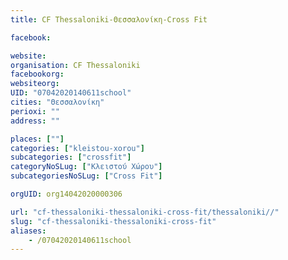 ```yaml
---
title: CF Thessaloniki-Θεσσαλονίκη-Cross Fit

facebook:

website:
organisation: CF Thessaloniki
facebookorg:
websiteorg:
UID: "07042020140611school"
cities: "Θεσσαλονίκη"
perioxi: ""
address: ""

places: [""]
categories: ["kleistou-xorou"]
subcategories: ["crossfit"]
categoryNoSLug: ["Κλειστού Χώρου"]
subcategoriesNoSLug: ["Cross Fit"]

orgUID: org14042020000306

url: "cf-thessaloniki-thessaloniki-cross-fit/thessaloniki//"
slug: "cf-thessaloniki-thessaloniki-cross-fit"
aliases:
    - /07042020140611school
---
```






